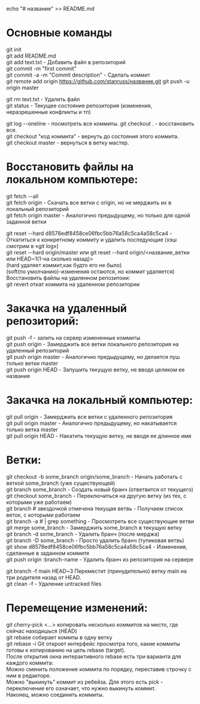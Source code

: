 echo "# название" >> README.md  
# Основные команды  
git init  
git add README.md  
git add text.txt - Добавить файл в репозиторий  
git commit -m "first commit"  
git commit -a -m "Commit description" - Сделать коммит  
git remote add origin https://github.com/stanruss/название.git 
git push -u origin master  

git rm text.txt - Удалить файл  
git status - Текущее состояние репозитория (изменения, неразрешенные конфликты и тп)  


git log --oneline - посмотреть все коммиты. 
git checkout . - восстановить все.  
git checkout "код коммита" - вернуть до состояния этого коммита.  
git checkout master - вернуться в ветку мастер.  

# Восстановить файлы на локальном компьютере:  
git fetch --all  
git fetch origin - Скачать все ветки с origin, но не мерджить их в локальный репозиторий  
git fetch origin master - Аналогично предыдущему, но только для одной заданной ветки  

git reset --hard d8578edf8458ce06fbc5bb76a58c5ca4a58c5ca4 - Откатиться к конкретному коммиту и удалить последующие (хэш смотрим в «git log»)  
git reset --hard origin/master или git reset --hard origin/<название_ветки или HEAD~1(1-на сколько назад)>  
(hard удаляет коммит,как будто его не было)  
(soft(по умолчанию)-изменения остаются, но коммит удаляется)  
Восстановить файлы на удаленном репозитоии:  
git revert откат коммита на удаленном репозитории  

# Закачка на удаленный репозиторий:  
git push -f - залить на сервер измененные коммиты  
git push origin - Замерджить все ветки локального репозитория на удаленный репозиторий   
git push origin master - Аналогично предыдущему, но делается пуш только ветки master  
git push origin HEAD - Запушить текущую ветку, не вводя целиком ее название  

# Закачка на локальный компьютер:  
git pull origin - Замерджить все ветки с удаленного репозитория  
git pull origin master - Аналогично предыдущему, но накатывается только ветка master  
git pull origin HEAD - Накатить текущую ветку, не вводя ее длинное имя  

# Ветки:
git checkout -b some_branch origin/some_branch - Начать работать с веткой some_branch (уже существующей)  
git branch some_branch - Создать новый бранч (ответвится от текущего)  
git checkout some_branch - Переключиться на другую ветку (из тех, с которыми уже работаем)  
git branch # звездочкой отмечена текущая ветвь - Получаем список веток, с которыми работаем  
git branch -a # | grep something - Просмотреть все существующие ветви  
git merge some_branch - Замерджить some_branch в текущую ветку  
git branch -d some_branch - Удалить бранч (после мерджа)  
git branch -D some_branch - Просто удалить бранч (тупиковая ветвь)  
git show d8578edf8458ce06fbc5bb76a58c5ca4a58c5ca4 - Изменения, сделанные в заданном коммите  
git push origin :branch-name - Удалить бранч из репозитория на сервере  

git branch -f main HEAD~3 Переместит (принудительно) ветку main на три родителя назад от HEAD.   
git clean -f - Удаление untracked files  

# Перемещение изменений:  
git cherry-pick <Commit1> <Commit2> <...> копировать несколько коммитов на место, где сейчас находишься (HEAD)  
git rebase собирает коммты в одну ветку  
git rebase -i Git откроет интерфейс просмотра того, какие коммиты готовы к копированию на цель rebase (target).  
После открытия окна интерактивного rebase есть три варианта для каждого коммита:  
Можно сменить положение коммита по порядку, переставив строчку с ним в редакторе.  
Можно "выкинуть" коммит из ребейза. Для этого есть pick - переключение его означает, что нужно выкинуть коммит.  
Наконец, можно соединить коммиты.  
